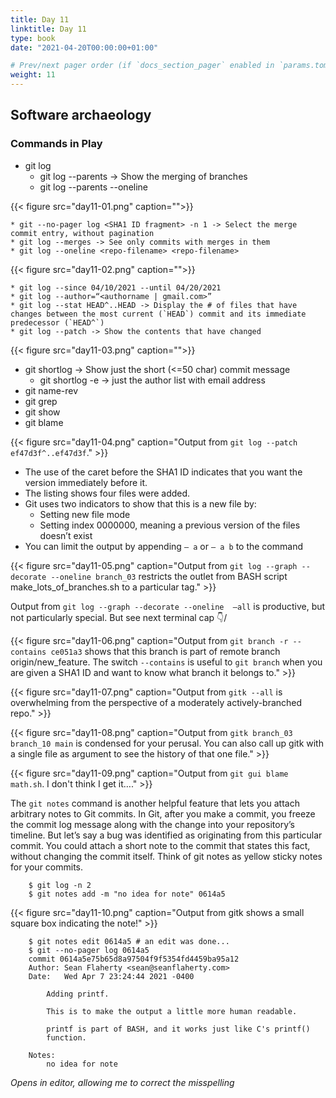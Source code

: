 ```yaml
---
title: Day 11
linktitle: Day 11
type: book
date: "2021-04-20T00:00:00+01:00"

# Prev/next pager order (if `docs_section_pager` enabled in `params.toml`)
weight: 11
---
```

## Software archaeology

### Commands in Play
* git log
	* git log --parents -> Show the merging of branches
	* git log --parents --oneline
	
{{< figure src="day11-01.png" caption="">}}

	* git --no-pager log <SHA1 ID fragment> -n 1 -> Select the merge commit entry, without pagination
	* git log --merges -> See only commits with merges in them
	* git log --oneline <repo-filename> <repo-filename>

{{< figure src="day11-02.png" caption="">}}

	* git log --since 04/10/2021 --until 04/20/2021
	* git log --author=“<authorname | gmail.com>”
	* git log --stat HEAD^..HEAD -> Display the # of files that have changes between the most current (`HEAD`) commit and its immediate predecessor (`HEAD^`)
	* git log --patch -> Show the contents that have changed

{{< figure src="day11-03.png" caption="">}}

* git shortlog -> Show just the short (<=50 char) commit message
	* git shortlog -e -> just the author list with email address
* git name-rev
* git grep
* git show
* git blame

{{< figure src="day11-04.png" caption="Output from `git log --patch ef47d3f^..ef47d3f`." >}}

* The use of the caret before the SHA1 ID indicates that you want the version immediately before it.
* The listing shows four files were added.
* Git uses two indicators to show that this is a new file by:
	* Setting new file mode
	* Setting index 0000000, meaning a previous version of the files doesn’t exist
* You can limit the output by appending `— a` or `— a b` to the command  

{{< figure src="day11-05.png" caption="Output from `git log --graph --decorate --oneline branch_03` restricts the outlet from BASH script make_lots_of_branches.sh to a particular tag." >}}

Output from `git log --graph --decorate --oneline  —all` is productive, but not particularly special. But see next terminal cap 👇/

{{< figure src="day11-06.png" caption="Output from `git branch -r --contains ce051a3` shows that this branch is part of remote branch origin/new_feature. The switch `--contains` is useful to `git branch` when you are given a SHA1 ID and want to know what branch it belongs to." >}}

{{< figure src="day11-07.png" caption="Output from `gitk --all` is overwhelming from the perspective of a moderately actively-branched repo." >}}

{{< figure src="day11-08.png" caption="Output from `gitk branch_03 branch_10 main` is condensed for your perusal. You can also call up gitk with a single file as argument to see the history of that one file." >}}

{{< figure src="day11-09.png" caption="Output from `git gui blame math.sh`. I don't think I get it…." >}}

The `git notes` command is another helpful feature that lets you attach arbitrary notes to Git commits. In Git, after you make a commit, you freeze the commit log message along with the change into your repository’s timeline. But let’s say a bug was identified as originating from this particular commit. You could attach a short note to the commit that states this fact, without changing the commit itself. Think of git notes as yellow sticky notes for your commits.

```
	$ git log -n 2
	$ git notes add -m "no idea for note" 0614a5
```

{{< figure src="day11-10.png" caption="Output from gitk shows a small square box indicating the note!" >}}

```
	$ git notes edit 0614a5 # an edit was done...
	$ git --no-pager log 0614a5
	commit 0614a5e75b65d8a97504f9f5354fd4459ba95a12
	Author: Sean Flaherty <sean@seanflaherty.com>
	Date:   Wed Apr 7 23:24:44 2021 -0400

	    Adding printf.

	    This is to make the output a little more human readable.

	    printf is part of BASH, and it works just like C's printf()
	    function.

	Notes:
	    no idea for note
```
_Opens in editor, allowing me to correct the misspelling_
